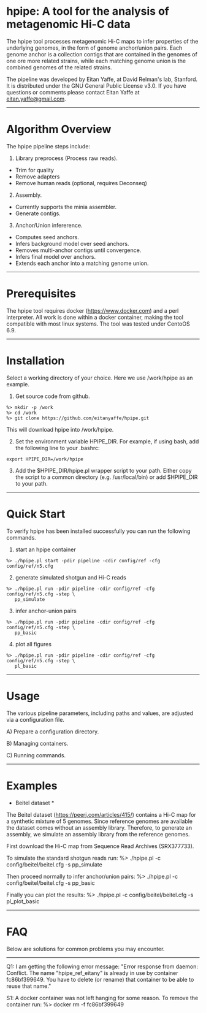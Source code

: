 # hpipe: A tool for the analysis of metagenomic Hi-C data

The hpipe tool processes metagenomic Hi-C maps to infer properties of the
underlying genomes, in the form of genome anchor/union pairs. Each genome 
anchor is a collection contigs that are contained in the genomes of one 
ore more related strains, while each matching genome union is the combined 
genomes of the related strains. 
 
The pipeline was developed by Eitan Yaffe, at David Relman's lab, Stanford. 
It is distributed under the GNU General Public License v3.0. If you have
questions or comments please contact Eitan Yaffe at eitan.yaffe@gmail.com.

--------------------------------------------------------------------------------
# Algorithm Overview

The hpipe pipeline steps include:

1. Library preprocess (Process raw reads).
  - Trim for quality
  - Remove adapters
  - Remove human reads (optional, requires Deconseq)

2. Assembly. 
  - Currently supports the minia assembler.
  - Generate contigs.

3. Anchor/Union infererence.
  - Computes seed anchors.
  - Infers background model over seed anchors.
  - Removes multi-anchor contigs until convergence.
  - Infers final model over anchors.
  - Extends each anchor into a matching genome union. 

--------------------------------------------------------------------------------
# Prerequisites

The hpipe tool requires docker (https://www.docker.com) and a perl interpreter. 
All work is done within a docker container, making the tool compatible with most 
linux systems. The tool was tested under CentoOS 6.9.

--------------------------------------------------------------------------------
# Installation

Select a working directory of your choice. Here we use /work/hpipe as an 
example.

1. Get source code from github. 
```
%> mkdir -p /work
%> cd /work
%> git clone https://github.com/eitanyaffe/hpipe.git
```

This will download hpipe into /work/hpipe. 

2. Set the environment variable HPIPE_DIR. For example, if using bash, add 
the following line to your .bashrc:
```
export HPIPE_DIR=/work/hpipe
```

3. Add the $HPIPE_DIR/hpipe.pl wrapper script to your path. Either copy the
script to a common directory (e.g. /usr/local/bin) or add $HPIPE_DIR to your
path.

--------------------------------------------------------------------------------
# Quick Start

To verify hpipe has been installed successfully you can run the following
commands.

1. start an hpipe container
```
%> ./hpipe.pl start -pdir pipeline -cdir config/ref -cfg config/ref/n5.cfg
```

2. generate simulated shotgun and Hi-C reads 
```
%> ./hpipe.pl run -pdir pipeline -cdir config/ref -cfg config/ref/n5.cfg -step \
   pp_simulate
```

3. infer anchor-union pairs
```
%> ./hpipe.pl run -pdir pipeline -cdir config/ref -cfg config/ref/n5.cfg -step \
   pp_basic
```

4. plot all figures
```
%> ./hpipe.pl run -pdir pipeline -cdir config/ref -cfg config/ref/n5.cfg -step \
   pl_basic
```

--------------------------------------------------------------------------------
# Usage

The various pipeline parameters, including paths and values, are adjusted via
a configuration file. 

A) Prepare a configuration directory.

B) Managing containers.

C) Running commands.

--------------------------------------------------------------------------------
# Examples

* Beitel dataset *

The Beitel dataset (https://peerj.com/articles/415/) contains
a Hi-C map for a synthetic mixture of 5 genomes. Since reference genomes are 
available the dataset comes without an assembly library. Therefore, to generate
an assembly, we simulate an assembly library from the reference genomes.

First download the Hi-C map from Sequence Read Archives (SRX377733).

To simulate the standard shotgun reads run:
%> ./hpipe.pl -c config/beitel/beitel.cfg -s pp_simulate

Then proceed normally to infer anchor/union pairs:
%> ./hpipe.pl -c config/beitel/beitel.cfg -s pp_basic

Finally you can plot the results:
%> ./hpipe.pl -c config/beitel/beitel.cfg -s pl_plot_basic

--------------------------------------------------------------------------------
# FAQ

Below are solutions for common problems you may encounter.

--------------------------------------------------------------------------------

Q1: I am getting the following error message:
"Error response from daemon: Conflict. The name "hpipe_ref_eitany" is already 
in use by container fc86bf399649. You have to delete (or rename) that container 
to be able to reuse that name."

S1: A docker container was not left hanging for some reason. To remove the 
container run:
%> docker rm -f fc86bf399649
